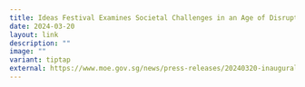 ```yaml
---
title: Ideas Festival Examines Societal Challenges in an Age of Disruption
date: 2024-03-20
layout: link
description: ""
image: ""
variant: tiptap
external: https://www.moe.gov.sg/news/press-releases/20240320-inaugural-social-science-and-humanities-ideas-festival-examines-societal-challenges-in-an-age-of-disruption
---
```

